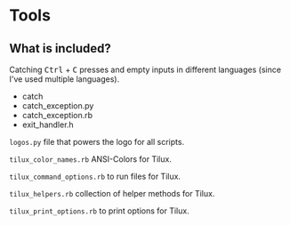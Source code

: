# Tools

## What is included?

Catching <kbd>Ctrl</kbd> + <kbd>C</kbd> presses and
empty inputs in different languages (since I've used multiple languages).

- catch
- catch_exception.py
- catch_exception.rb
- exit_handler.h

`logos.py` file that powers the logo for all scripts.

`tilux_color_names.rb` ANSI-Colors for Tilux.

`tilux_command_options.rb` to run files for Tilux.

`tilux_helpers.rb` collection of helper methods for Tilux.

`tilux_print_options.rb` to print options for Tilux.
